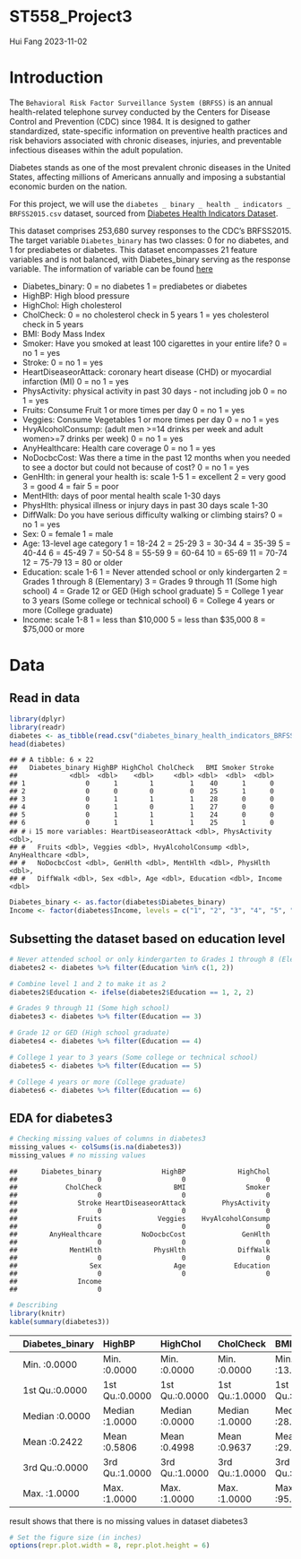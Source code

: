 ST558_Project3
================
Hui Fang
2023-11-02

# Introduction

The `Behavioral Risk Factor Surveillance System (BRFSS)` is an annual
health-related telephone survey conducted by the Centers for Disease
Control and Prevention (CDC) since 1984. It is designed to gather
standardized, state-specific information on preventive health practices
and risk behaviors associated with chronic diseases, injuries, and
preventable infectious diseases within the adult population.

Diabetes stands as one of the most prevalent chronic diseases in the
United States, affecting millions of Americans annually and imposing a
substantial economic burden on the nation.

For this project, we will use the
`diabetes _ binary _ health _ indicators _ BRFSS2015.csv` dataset,
sourced from [Diabetes Health Indicators
Dataset](https://www.kaggle.com/datasets/alexteboul/diabetes-health-indicators-dataset/).

This dataset comprises 253,680 survey responses to the CDC’s BRFSS2015.
The target variable `Diabetes_binary` has two classes: 0 for no
diabetes, and 1 for prediabetes or diabetes. This dataset encompasses 21
feature variables and is not balanced, with Diabetes_binary serving as
the response variable. The information of variable can be found
[here](https://www.kaggle.com/datasets/alexteboul/diabetes-health-indicators-dataset/?select=diabetes_binary_health_indicators_BRFSS2015.csv)

- Diabetes_binary: 0 = no diabetes 1 = prediabetes or diabetes  
- HighBP: High blood pressure  
- HighChol: High cholesterol  
- CholCheck: 0 = no cholesterol check in 5 years 1 = yes cholesterol
  check in 5 years  
- BMI: Body Mass Index  
- Smoker: Have you smoked at least 100 cigarettes in your entire life? 0
  = no 1 = yes  
- Stroke: 0 = no 1 = yes  
- HeartDiseaseorAttack: coronary heart disease (CHD) or myocardial
  infarction (MI) 0 = no 1 = yes  
- PhysActivity: physical activity in past 30 days - not including job 0
  = no 1 = yes  
- Fruits: Consume Fruit 1 or more times per day 0 = no 1 = yes  
- Veggies: Consume Vegetables 1 or more times per day 0 = no 1 = yes  
- HvyAlcoholConsump: (adult men \>=14 drinks per week and adult
  women\>=7 drinks per week) 0 = no 1 = yes  
- AnyHealthcare: Health care coverage 0 = no 1 = yes  
- NoDocbcCost: Was there a time in the past 12 months when you needed to
  see a doctor but could not because of cost? 0 = no 1 = yes  
- GenHlth: in general your health is: scale 1-5 1 = excellent 2 = very
  good 3 = good 4 = fair 5 = poor  
- MentHlth: days of poor mental health scale 1-30 days  
- PhysHlth: physical illness or injury days in past 30 days scale 1-30  
- DiffWalk: Do you have serious difficulty walking or climbing stairs? 0
  = no 1 = yes  
- Sex: 0 = female 1 = male  
- Age: 13-level age category 1 = 18-24 2 = 25-29 3 = 30-34 4 = 35-39 5 =
  40-44 6 = 45-49 7 = 50-54 8 = 55-59 9 = 60-64 10 = 65-69 11 = 70-74 12
  = 75-79 13 = 80 or older  
- Education: scale 1-6 1 = Never attended school or only kindergarten 2
  = Grades 1 through 8 (Elementary) 3 = Grades 9 through 11 (Some high
  school) 4 = Grade 12 or GED (High school graduate) 5 = College 1 year
  to 3 years (Some college or technical school) 6 = College 4 years or
  more (College graduate)  
- Income: scale 1-8 1 = less than \$10,000 5 = less than \$35,000 8 =
  \$75,000 or more

# Data

## Read in data

``` r
library(dplyr)
library(readr)
diabetes <- as_tibble(read.csv("diabetes_binary_health_indicators_BRFSS2015.csv", header = TRUE))
head(diabetes)
```

    ## # A tibble: 6 × 22
    ##   Diabetes_binary HighBP HighChol CholCheck   BMI Smoker Stroke
    ##             <dbl>  <dbl>    <dbl>     <dbl> <dbl>  <dbl>  <dbl>
    ## 1               0      1        1         1    40      1      0
    ## 2               0      0        0         0    25      1      0
    ## 3               0      1        1         1    28      0      0
    ## 4               0      1        0         1    27      0      0
    ## 5               0      1        1         1    24      0      0
    ## 6               0      1        1         1    25      1      0
    ## # ℹ 15 more variables: HeartDiseaseorAttack <dbl>, PhysActivity <dbl>,
    ## #   Fruits <dbl>, Veggies <dbl>, HvyAlcoholConsump <dbl>, AnyHealthcare <dbl>,
    ## #   NoDocbcCost <dbl>, GenHlth <dbl>, MentHlth <dbl>, PhysHlth <dbl>,
    ## #   DiffWalk <dbl>, Sex <dbl>, Age <dbl>, Education <dbl>, Income <dbl>

``` r
Diabetes_binary <- as.factor(diabetes$Diabetes_binary)
Income <- factor(diabetes$Income, levels = c("1", "2", "3", "4", "5", "6", "7", "8"))
```

## Subsetting the dataset based on education level

``` r
# Never attended school or only kindergarten to Grades 1 through 8 (Elementary)
diabetes2 <- diabetes %>% filter(Education %in% c(1, 2))

# Combine level 1 and 2 to make it as 2
diabetes2$Education <- ifelse(diabetes2$Education == 1, 2, 2)

# Grades 9 through 11 (Some high school) 
diabetes3 <- diabetes %>% filter(Education == 3)

# Grade 12 or GED (High school graduate) 
diabetes4 <- diabetes %>% filter(Education == 4)

# College 1 year to 3 years (Some college or technical school) 
diabetes5 <- diabetes %>% filter(Education == 5)

# College 4 years or more (College graduate) 
diabetes6 <- diabetes %>% filter(Education == 6)
```

## EDA for diabetes3

``` r
# Checking missing values of columns in diabetes3
missing_values <- colSums(is.na(diabetes3))
missing_values # no missing values
```

    ##      Diabetes_binary               HighBP             HighChol 
    ##                    0                    0                    0 
    ##            CholCheck                  BMI               Smoker 
    ##                    0                    0                    0 
    ##               Stroke HeartDiseaseorAttack         PhysActivity 
    ##                    0                    0                    0 
    ##               Fruits              Veggies    HvyAlcoholConsump 
    ##                    0                    0                    0 
    ##        AnyHealthcare          NoDocbcCost              GenHlth 
    ##                    0                    0                    0 
    ##             MentHlth             PhysHlth             DiffWalk 
    ##                    0                    0                    0 
    ##                  Sex                  Age            Education 
    ##                    0                    0                    0 
    ##               Income 
    ##                    0

``` r
# Describing 
library(knitr)
kable(summary(diabetes3))
```

|     | Diabetes_binary | HighBP         | HighChol       | CholCheck      | BMI           | Smoker         | Stroke          | HeartDiseaseorAttack | PhysActivity   | Fruits         | Veggies        | HvyAlcoholConsump | AnyHealthcare  | NoDocbcCost    | GenHlth       | MentHlth       | PhysHlth       | DiffWalk       | Sex            | Age            | Education | Income        |
|:----|:----------------|:---------------|:---------------|:---------------|:--------------|:---------------|:----------------|:---------------------|:---------------|:---------------|:---------------|:------------------|:---------------|:---------------|:--------------|:---------------|:---------------|:---------------|:---------------|:---------------|:----------|:--------------|
|     | Min. :0.0000    | Min. :0.0000   | Min. :0.0000   | Min. :0.0000   | Min. :13.00   | Min. :0.0000   | Min. :0.00000   | Min. :0.0000         | Min. :0.0000   | Min. :0.0000   | Min. :0.0000   | Min. :0.00000     | Min. :0.0000   | Min. :0.0000   | Min. :1.000   | Min. : 0.000   | Min. : 0.000   | Min. :0.0000   | Min. :0.0000   | Min. : 1.000   | Min. :3   | Min. :1.000   |
|     | 1st Qu.:0.0000  | 1st Qu.:0.0000 | 1st Qu.:0.0000 | 1st Qu.:1.0000 | 1st Qu.:25.00 | 1st Qu.:0.0000 | 1st Qu.:0.00000 | 1st Qu.:0.0000       | 1st Qu.:0.0000 | 1st Qu.:0.0000 | 1st Qu.:0.0000 | 1st Qu.:0.00000   | 1st Qu.:1.0000 | 1st Qu.:0.0000 | 1st Qu.:3.000 | 1st Qu.: 0.000 | 1st Qu.: 0.000 | 1st Qu.:0.0000 | 1st Qu.:0.0000 | 1st Qu.: 7.000 | 1st Qu.:3 | 1st Qu.:2.000 |
|     | Median :0.0000  | Median :1.0000 | Median :0.0000 | Median :1.0000 | Median :28.00 | Median :1.0000 | Median :0.00000 | Median :0.0000       | Median :1.0000 | Median :1.0000 | Median :1.0000 | Median :0.00000   | Median :1.0000 | Median :0.0000 | Median :3.000 | Median : 0.000 | Median : 0.000 | Median :0.0000 | Median :0.0000 | Median : 9.000 | Median :3 | Median :4.000 |
|     | Mean :0.2422    | Mean :0.5806   | Mean :0.4998   | Mean :0.9637   | Mean :29.64   | Mean :0.6221   | Mean :0.08757   | Mean :0.1707         | Mean :0.5654   | Mean :0.5236   | Mean :0.6763   | Mean :0.03904     | Mean :0.8804   | Mean :0.1628   | Mean :3.243   | Mean : 5.319   | Mean : 7.916   | Mean :0.3702   | Mean :0.4184   | Mean : 8.572   | Mean :3   | Mean :3.765   |
|     | 3rd Qu.:0.0000  | 3rd Qu.:1.0000 | 3rd Qu.:1.0000 | 3rd Qu.:1.0000 | 3rd Qu.:33.00 | 3rd Qu.:1.0000 | 3rd Qu.:0.00000 | 3rd Qu.:0.0000       | 3rd Qu.:1.0000 | 3rd Qu.:1.0000 | 3rd Qu.:1.0000 | 3rd Qu.:0.00000   | 3rd Qu.:1.0000 | 3rd Qu.:0.0000 | 3rd Qu.:4.000 | 3rd Qu.: 5.000 | 3rd Qu.:15.000 | 3rd Qu.:1.0000 | 3rd Qu.:1.0000 | 3rd Qu.:11.000 | 3rd Qu.:3 | 3rd Qu.:5.000 |
|     | Max. :1.0000    | Max. :1.0000   | Max. :1.0000   | Max. :1.0000   | Max. :95.00   | Max. :1.0000   | Max. :1.00000   | Max. :1.0000         | Max. :1.0000   | Max. :1.0000   | Max. :1.0000   | Max. :1.00000     | Max. :1.0000   | Max. :1.0000   | Max. :5.000   | Max. :30.000   | Max. :30.000   | Max. :1.0000   | Max. :1.0000   | Max. :13.000   | Max. :3   | Max. :8.000   |

result shows that there is no missing values in dataset diabetes3

``` r
# Set the figure size (in inches)
options(repr.plot.width = 8, repr.plot.height = 6)
```
